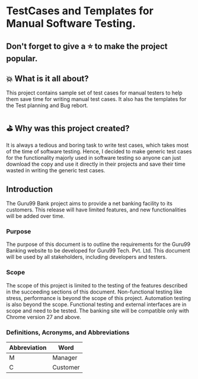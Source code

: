 # TestCases and Templates for Manual Software Testing.
## Don't forget to give a :star: to make the project popular. 

## :boom: What is it all about?
This project contains sample set of test cases for manual testers to help them save time for writing manual test cases. It also has the templates for the Test planning and Bug rebort.

## :golf: Why was this project created?
It is always a tedious and boring task to write test cases, which takes most of the time of software testing. Hence, I decided to make generic test cases for the functionality majorly used in software testing so anyone can just download the copy and use it directly in their projects and save their time wasted in writing the generic test cases.
## Introduction

The Guru99 Bank project aims to provide a net banking facility to its customers. This release will have limited features, and new functionalities will be added over time.

### Purpose

The purpose of this document is to outline the requirements for the Guru99 Banking website to be developed for Guru99 Tech. Pvt. Ltd. This document will be used by all stakeholders, including developers and testers.

### Scope

The scope of this project is limited to the testing of the features described in the succeeding sections of this document. Non-functional testing like stress, performance is beyond the scope of this project. Automation testing is also beyond the scope. Functional testing and external interfaces are in scope and need to be tested. The banking site will be compatible only with Chrome version 27 and above.

### Definitions, Acronyms, and Abbreviations

Abbreviation | Word
--- | ---
M | Manager
C | Customer

